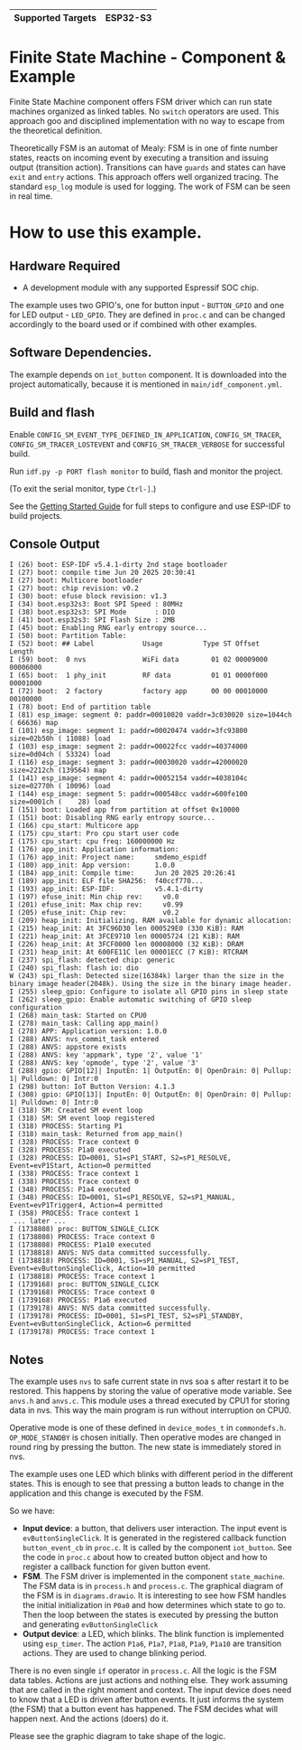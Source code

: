| Supported Targets | ESP32-S3 |
| ----------------- | -------- |

# Finite State Machine - Component & Example

Finite State Machine component offers FSM driver which can run state machines organized as linked tables. No `switch` operators are used. This approach goo and disciplined implementation with no way to escape from the theoretical definition.

Theoretically FSM is an automat of Mealy: FSM is in one of finte number states, reacts on incoming event by executing a transition and issuing output (transition action). Transitions can have `guards` and states can have `exit` and `entry` actions. This approach offers well organized tracing. The standard `esp_log` module is used for logging. The work of FSM can be seen in real time.

# How to use this example.

## Hardware Required

* A development module with any supported Espressif SOC chip.

The example uses two GPIO's, one for button input - `BUTTON_GPIO` and one for LED output - `LED_GPIO`. They are defined in `proc.c` and can be changed accordingly to the board used or if combined with other examples.

## Software Dependencies.

The example depends on `iot_button` component. It is downloaded into the project automatically, because it is mentioned in `main/idf_component.yml`.

## Build and flash

Enable `CONFIG_SM_EVENT_TYPE_DEFINED_IN_APPLICATION`, `CONFIG_SM_TRACER`, `CONFIG_SM_TRACER_LOSTEVENT` and `CONFIG_SM_TRACER_VERBOSE` for successful build.

Run `idf.py -p PORT flash monitor` to build, flash and monitor the project.

(To exit the serial monitor, type ``Ctrl-]``.)

See the [Getting Started Guide](https://docs.espressif.com/projects/esp-idf/en/latest/get-started/index.html) for full steps to configure and use ESP-IDF to build projects.

## Console Output

```plain
I (26) boot: ESP-IDF v5.4.1-dirty 2nd stage bootloader
I (27) boot: compile time Jun 20 2025 20:30:41
I (27) boot: Multicore bootloader
I (27) boot: chip revision: v0.2
I (30) boot: efuse block revision: v1.3
I (34) boot.esp32s3: Boot SPI Speed : 80MHz
I (38) boot.esp32s3: SPI Mode       : DIO
I (41) boot.esp32s3: SPI Flash Size : 2MB
I (45) boot: Enabling RNG early entropy source...
I (50) boot: Partition Table:
I (52) boot: ## Label            Usage          Type ST Offset   Length
I (59) boot:  0 nvs              WiFi data        01 02 00009000 00006000
I (65) boot:  1 phy_init         RF data          01 01 0000f000 00001000
I (72) boot:  2 factory          factory app      00 00 00010000 00100000
I (78) boot: End of partition table
I (81) esp_image: segment 0: paddr=00010020 vaddr=3c030020 size=1044ch ( 66636) map
I (101) esp_image: segment 1: paddr=00020474 vaddr=3fc93800 size=02b50h ( 11088) load
I (103) esp_image: segment 2: paddr=00022fcc vaddr=40374000 size=0d04ch ( 53324) load
I (116) esp_image: segment 3: paddr=00030020 vaddr=42000020 size=2212ch (139564) map
I (141) esp_image: segment 4: paddr=00052154 vaddr=4038104c size=02770h ( 10096) load
I (144) esp_image: segment 5: paddr=000548cc vaddr=600fe100 size=0001ch (    28) load
I (151) boot: Loaded app from partition at offset 0x10000
I (151) boot: Disabling RNG early entropy source...
I (166) cpu_start: Multicore app
I (175) cpu_start: Pro cpu start user code
I (175) cpu_start: cpu freq: 160000000 Hz
I (176) app_init: Application information:
I (176) app_init: Project name:     smdemo_espidf
I (180) app_init: App version:      1.0.0
I (184) app_init: Compile time:     Jun 20 2025 20:26:41
I (189) app_init: ELF file SHA256:  f40ccf770...
I (193) app_init: ESP-IDF:          v5.4.1-dirty
I (197) efuse_init: Min chip rev:     v0.0
I (201) efuse_init: Max chip rev:     v0.99
I (205) efuse_init: Chip rev:         v0.2
I (209) heap_init: Initializing. RAM available for dynamic allocation:
I (215) heap_init: At 3FC96D30 len 000529E0 (330 KiB): RAM
I (221) heap_init: At 3FCE9710 len 00005724 (21 KiB): RAM
I (226) heap_init: At 3FCF0000 len 00008000 (32 KiB): DRAM
I (231) heap_init: At 600FE11C len 00001ECC (7 KiB): RTCRAM
I (237) spi_flash: detected chip: generic
I (240) spi_flash: flash io: dio
W (243) spi_flash: Detected size(16384k) larger than the size in the binary image header(2048k). Using the size in the binary image header.
I (255) sleep_gpio: Configure to isolate all GPIO pins in sleep state
I (262) sleep_gpio: Enable automatic switching of GPIO sleep configuration
I (268) main_task: Started on CPU0
I (278) main_task: Calling app_main()
I (278) APP: Application version: 1.0.0
I (288) ANVS: nvs_commit_task entered
I (288) ANVS: appstore exists
I (288) ANVS: key 'appmark', type '2', value '1'
I (288) ANVS: key 'opmode', type '2', value '3'
I (288) gpio: GPIO[12]| InputEn: 1| OutputEn: 0| OpenDrain: 0| Pullup: 1| Pulldown: 0| Intr:0
I (298) button: IoT Button Version: 4.1.3
I (308) gpio: GPIO[13]| InputEn: 0| OutputEn: 0| OpenDrain: 0| Pullup: 1| Pulldown: 0| Intr:0
I (318) SM: Created SM event loop
I (318) SM: SM event loop registered
I (318) PROCESS: Starting P1
I (318) main_task: Returned from app_main()
I (328) PROCESS: Trace context 0
I (328) PROCESS: P1a0 executed
I (328) PROCESS: ID=0001, S1=sP1_START, S2=sP1_RESOLVE, Event=evP1Start, Action=0 permitted
I (338) PROCESS: Trace context 1
I (338) PROCESS: Trace context 0
I (348) PROCESS: P1a4 executed
I (348) PROCESS: ID=0001, S1=sP1_RESOLVE, S2=sP1_MANUAL, Event=evP1Trigger4, Action=4 permitted
I (358) PROCESS: Trace context 1
 ... later ...
I (1738808) proc: BUTTON_SINGLE_CLICK
I (1738808) PROCESS: Trace context 0
I (1738808) PROCESS: P1a10 executed
I (1738818) ANVS: NVS data committed successfully.
I (1738818) PROCESS: ID=0001, S1=sP1_MANUAL, S2=sP1_TEST, Event=evButtonSingleClick, Action=10 permitted
I (1738818) PROCESS: Trace context 1
I (1739168) proc: BUTTON_SINGLE_CLICK
I (1739168) PROCESS: Trace context 0
I (1739168) PROCESS: P1a6 executed
I (1739178) ANVS: NVS data committed successfully.
I (1739178) PROCESS: ID=0001, S1=sP1_TEST, S2=sP1_STANDBY, Event=evButtonSingleClick, Action=6 permitted
I (1739178) PROCESS: Trace context 1
```

## Notes

The example uses `nvs` to safe current state in nvs soa s after restart it to be restored. This happens by storing the value of operative mode variable. See `anvs.h` and `anvs.c`. This module uses a thread executed by CPU1 for storing data in nvs. This way the  main program is run without interruption on CPU0.

Operative mode is one of these defined in `device_modes_t` in `commondefs.h`. `OP_MODE_STANDBY` is chosen initially. Then operative modes are changed in round ring by pressing the button. The new state is immediately stored in nvs.

The example uses one LED which blinks with different period in the different states. This is enough to see that pressing a button leads to change in the application and this change is executed by the FSM.

So we have:

* **Input device**: a button, that delivers user interaction. The input event is `evButtonSingleClick`. It is generated in the registered callback function `button_event_cb` in `proc.c`. It is called by the component `iot_button`. See the code in `proc.c` about how to created button object and how to register a callback function for given button event.
* **FSM**. The FSM driver is implemented in the component `state_machine`. The FSM data is in `process.h` and `process.c`. The graphical diagram of the FSM is in `diagrams.drawio`. It is interesting to see how FSM handles the initial initialization in `P0a0` and how determines which state to go to. Then the loop between the states is executed by pressing the button and generating `evButtonSingleClick`
* **Output device**: a LED, which blinks. The blink function is implemented using `esp_timer`. The action `P1a6`, `P1a7`, `P1a8`, `P1a9`, `P1a10` are transition actions. They are used to change blinking period.

There is no even single `if` operator in `process.c`. All the logic is the FSM data tables. Actions are just actions and nothing else. They work assuming that are called in the right moment and context. The input device does need to know that a LED is driven after button events. It just informs the system (the FSM) that a button event has happened. The FSM decides what will happen next. And the actions (doers) do it.

Please see the graphic diagram to take shape of the logic.
